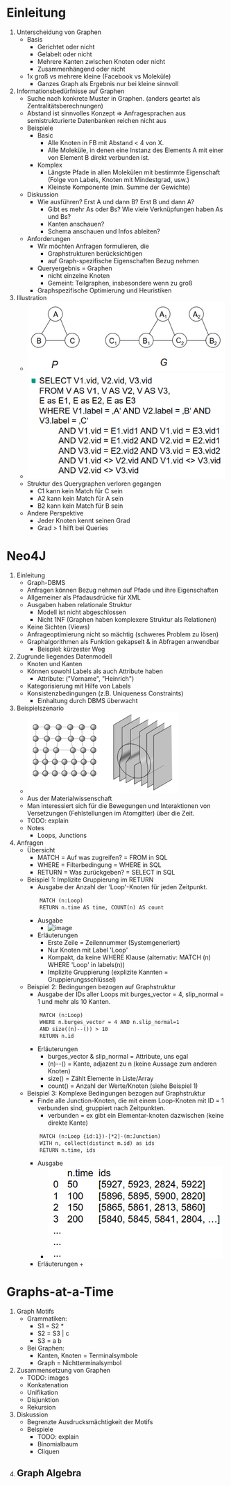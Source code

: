 # Einleitung
1. Unterscheidung von Graphen
    - Basis
        * Gerichtet oder nicht
        * Gelabelt oder nicht
        * Mehrere Kanten zwischen Knoten oder nicht
        * Zusammenhängend oder nicht
    - 1x groß vs mehrere kleine (Facebook vs Moleküle)
        * Ganzes Graph als Ergebnis nur bei kleine sinnvoll
1. Informationsbedürfnisse auf Graphen
    - Suche nach konkrete Muster in Graphen. (anders geartet als Zentralitätsberechnungen)
    - Abstand ist sinnvolles Konzept => Anfragesprachen aus semistrukturierte Datenbanken reichen nicht aus
    - Beispiele
        * Basic
            + Alle Knoten in FB mit Abstand < 4 von X.
            + Alle Moleküle, in denen eine Instanz des Elements A mit einer von Element B direkt verbunden ist.
        * Komplex
            + Längste Pfade in allen Molekülen mit bestimmte Eigenschaft (Folge von Labels, Knoten mit Mindestgrad, usw.)
            + Kleinste Komponente (min. Summe der Gewichte)
    - Diskussion
        * Wie ausführen? Erst A und dann B? Erst B und dann A?
            + Gibt es mehr As oder Bs? Wie viele Verknüpfungen haben As und Bs?
            + Kanten anschauen?
            + Schema anschauen und Infos ableiten?
    - Anforderungen
        * Wir möchten Anfragen formulieren, die
            + Graphstrukturen berücksichtigen
            + auf Graph-spezifische Eigenschaften Bezug nehmen
        * Queryergebnis = Graphen
            + nicht einzelne Knoten
            + Gemeint: Teilgraphen, insbesondere wenn zu groß
        * Graphspezifische Optimierung und Heuristiken
1. Illustration
    - ![image](images/example_graph_a_b_c.png)
    - ![image](images/example_query_a_b_c.png)
    - Struktur des Querygraphen verloren gegangen
        * C1 kann kein Match für C sein
        * A2 kann kein Match für A sein
        * B2 kann kein Match für B sein
    - Andere Perspektive
        * Jeder Knoten kennt seinen Grad
        * Grad > 1 hilft bei Queries



# Neo4J
1. Einleitung
    - Graph-DBMS
    - Anfragen können Bezug nehmen auf Pfade und ihre Eigenschaften
    - Allgemeiner als Pfadausdrücke für XML
    - Ausgaben haben relationale Struktur
        * Modell ist nicht abgeschlossen
        * Nicht 1NF (Graphen haben komplexere Struktur als Relationen)
    - Keine Sichten (Views)
    - Anfrageoptimierung nicht so mächtig (schweres Problem zu lösen)
    - Graphalgorithmen als Funktion gekapselt & in Abfragen anwendbar
        * Beispiel: kürzester Weg
1. Zugrunde liegendes Datenmodell
    - Knoten und Kanten
    - Können sowohl Labels als auch Attribute haben
        * Attribute: ("Vorname", "Heinrich")
    - Kategorisierung mit Hilfe von Labels
    - Konsistenzbedingungen (z.B. Uniqueness Constraints)
        * Einhaltung durch DBMS überwacht
1. Beispielszenario
    - ![image](images/beispiel_materialwissenschaft.png)
    - Aus der Materialwissenschaft
    - Man interessiert sich für die Bewegungen und Interaktionen von Versetzungen (Fehlstellungen im Atomgitter) über die Zeit.
    - TODO: explain
    - Notes
        * Loops, Junctions
1. Anfragen
    - Übersicht
        * MATCH = Auf was zugreifen? = FROM in SQL
        * WHERE = Filterbedingung = WHERE in SQL
        * RETURN = Was zurückgeben? = SELECT in SQL
    - Beispiel 1: Implizite Gruppierung im RETURN
        * Ausgabe der Anzahl der 'Loop'-Knoten für jeden Zeitpunkt.
        ```
            MATCH (n:Loop)
            RETURN n.time AS time, COUNT(n) AS count
        ```
        * Ausgabe
            + ![image](images/result_graph_query1.png)
        * Erläuterungen
            + Erste Zeile = Zeilennummer (Systemgeneriert)
            + Nur Knoten mit Label 'Loop'
            + Kompakt, da keine WHERE Klause (alternativ: MATCH (n) WHERE 'Loop' in labels(n))
            + Implizite Gruppierung (explizite Kannten = Gruppierungsschlüssel)
    - Beispiel 2: Bedingungen bezogen auf Graphstruktur
        * Ausgabe der IDs aller Loops mit burges\_vector = 4, slip\_normal = 1 und mehr als 10 Kanten.
        ```
            MATCH (n:Loop)
            WHERE n.burges_vector = 4 AND n.slip_normal=1
            AND size((n)--()) > 10
            RETURN n.id
        ```
        * Erläuterungen
            + burges_vector & slip_normal = Attribute, uns egal
            + (n)--() = Kante, adjazent zu n (keine Aussage zum anderen Knoten)
            + size()  = Zählt Elemente in Liste/Array
            + count() = Anzahl der Werte/Knoten (siehe Beispiel 1)
    - Beispiel 3: Komplexe Bedingungen bezogen auf Graphstruktur
        * Finde alle Junction-Knoten, die mit einem Loop-Knoten mit ID = 1 verbunden sind, gruppiert nach Zeitpunkten.
            + verbunden = ex gibt ein Elementar-knoten dazwischen (keine direkte Kante)
        ```
            MATCH (n:Loop {id:1})-[*2]-(m:Junction)
            WITH n, collect(distinct m.id) as ids
            RETURN n.time, ids
        ```
        * Ausgabe
            + ![image](images/output_graph_query3.png)
        * Erläuterungen
            + 



# Graphs-at-a-Time
1. Graph Motifs
    - Grammatiken:
        * S1 = S2 *
        * S2 = S3 | c
        * S3 = a b
    - Bei Graphen:
        * Kanten, Knoten = Terminalsymbole
        * Graph = Nichtterminalsymbol
1. Zusammensetzung von Graphen
    - TODO: images
    - Konkatenation
    - Unifikation
    - Disjunktion
    - Rekursion
1. Diskussion
    - Begrenzte Ausdrucksmächtigkeit der Motifs
    - Beispiele
        * TODO: explain
        * Binomialbaum
        * Cliquen
1. Graph Algebra
    - 
